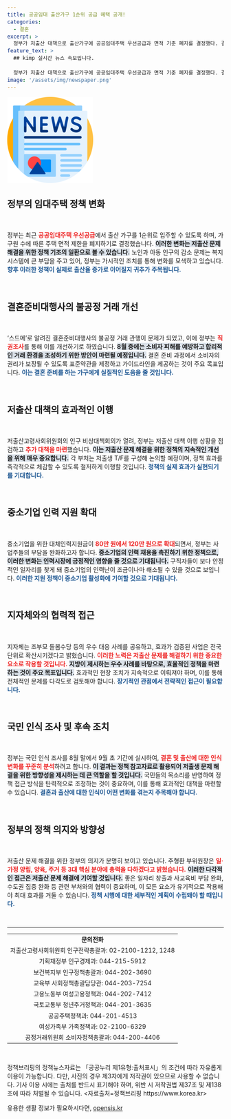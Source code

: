 ```yaml
---
title: 공공임대 출산가구 1순위 공급 혜택 공개!
categories:
  - 결혼
excerpt: >
  정부가 저출산 대책으로 출산가구에 공공임대주택 우선공급과 면적 기준 폐지를 결정했다. 결혼준비도 공정 거래 개선을 위한 직권조사에 착수, 새로운 약관 제정과 소비자 가이드라인 제공으로 불공정 관행을 타파할 계획이다.
feature_text: >
  ## kimp 실시간 뉴스 속보입니다.

  정부가 저출산 대책으로 출산가구에 공공임대주택 우선공급과 면적 기준 폐지를 결정했다. 결혼준비도 공정 거래 개선을 위한 직권조사에 착수, 새로운 약관 제정과 소비자 가이드라인 제공으로 불공정 관행을 타파할 계획이다.
image: '/assets/img/newspaper.png'
---
```


<p><img src="/assets/img/newspaper.png" alt="kimplant 속보" /></p>

<h2 data-ke-size="size26">정부의 임대주택 정책 변화</h2>

<p data-ke-size="size16">&nbsp;</p>

<p>정부는 최근 <b><span style="color: #ee2323;">공공임대주택 우선공급</span></b>에서 출산 가구를 1순위로 입주할 수 있도록 하며, 가구원 수에 따른 주택 면적 제한을 폐지하기로 결정했습니다. <b><span style="background-color: #21538527;">이러한 변화는 저출산 문제 해결을 위한 정책 기조의 일환으로 볼 수 있습니다.</span></b> 노인과 아동 인구의 감소 문제는 복지 시스템에 큰 부담을 주고 있어, 정부는 가시적인 조치를 통해 변화를 모색하고 있습니다. <b><span style="color: #1a5490;">향후 이러한 정책이 실제로 출산율 증가로 이어질지 귀추가 주목됩니다.</span></b></p>

<p data-ke-size="size16">&nbsp;</p>

<h2 data-ke-size="size26">결혼준비대행사의 불공정 거래 개선</h2>

<p data-ke-size="size16">&nbsp;</p>

<p>‘스드메’로 알려진 결혼준비대행사의 불공정 거래 관행이 문제가 되었고, 이에 정부는 <b><span style="color: #ee2323;">직권조사</span></b>를 통해 이를 개선하기로 하였습니다. <b><span style="background-color: #21538527;">8월 중에는 소비자 피해를 예방하고 합리적인 거래 환경을 조성하기 위한 방안이 마련될 예정입니다.</span></b> 결혼 준비 과정에서 소비자의 권리가 보장될 수 있도록 표준약관을 제정하고 가이드라인을 제공하는 것이 주요 목표입니다. <b><span style="color: #1a5490;">이는 결혼 준비를 하는 가구에게 실질적인 도움을 줄 것입니다.</span></b></p>

<p data-ke-size="size16">&nbsp;</p>

<h2 data-ke-size="size26">저출산 대책의 효과적인 이행</h2>

<p data-ke-size="size16">&nbsp;</p>

<p>저출산고령사회위원회의 인구 비상대책회의가 열려, 정부는 저출산 대책 이행 상황을 점검하고 <b><span style="color: #ee2323;">추가 대책을 마련</span></b>했습니다. <b><span style="background-color: #21538527;">이는 저출산 문제 해결을 위한 정책의 지속적인 개선을 위해 매우 중요합니다.</span></b> 각 부처는 저출생 T/F를 구성해 논의할 예정이며, 정책 효과를 즉각적으로 체감할 수 있도록 철저하게 이행할 것입니다. <b><span style="color: #1a5490;">정책의 실제 효과가 실현되기를 기대합니다.</span></b></p>

<p data-ke-size="size16">&nbsp;</p>

<h2 data-ke-size="size26">중소기업 인력 지원 확대</h2>

<p data-ke-size="size16">&nbsp;</p>

<p>중소기업을 위한 대체인력지원금이 <b><span style="color: #ee2323;">80만 원에서 120만 원으로 확대</span></b>되면서, 정부는 사업주들의 부담을 완화하고자 합니다. <b><span style="background-color: #21538527;">중소기업의 인력 채용을 촉진하기 위한 정책으로, 이러한 변화는 인력시장에 긍정적인 영향을 줄 것으로 기대됩니다.</span></b> 구직자들이 보다 안정적인 일자리를 찾게 돼 중소기업의 인력난이 조금이나마 해소될 수 있을 것으로 보입니다. <b><span style="color: #1a5490;">이러한 지원 정책이 중소기업 활성화에 기여할 것으로 기대됩니다.</span></b></p>

<p data-ke-size="size16">&nbsp;</p>

<h2 data-ke-size="size26">지자체와의 협력적 접근</h2>

<p data-ke-size="size16">&nbsp;</p>

<p>지자체는 조부모 돌봄수당 등의 우수 대응 사례를 공유하고, 효과가 검증된 사업은 전국 단위로 확산시키겠다고 밝혔습니다. <b><span style="color: #ee2323;">이러한 노력은 저출산 문제를 해결하기 위한 중요한 요소로 작용할 것입니다.</span></b> <b><span style="background-color: #21538527;">지방이 제시하는 우수 사례를 바탕으로, 효율적인 정책을 마련하는 것이 주요 목표입니다.</span></b> 효과적인 현장 조치가 지속적으로 이뤄져야 하며, 이를 통해 전체적인 문제를 다각도로 검토해야 합니다. <b><span style="color: #1a5490;">장기적인 관점에서 전략적인 접근이 필요합니다.</span></b></p>

<p data-ke-size="size16">&nbsp;</p>

<h2 data-ke-size="size26">국민 인식 조사 및 후속 조치</h2>

<p data-ke-size="size16">&nbsp;</p>

<p>정부는 국민 인식 조사를 8월 말에서 9월 초 기간에 실시하여, <b><span style="color: #ee2323;">결혼 및 출산에 대한 인식 변화를 꾸준히 분석</span></b>하려고 합니다. <b><span style="background-color: #21538527;">이 결과는 정책 참고자료로 활용되어 저출생 문제 해결을 위한 방향성을 제시하는 데 큰 역할을 할 것입니다.</span></b> 국민들의 목소리를 반영하여 정책 접근 방식을 탄력적으로 조정하는 것이 중요하며, 이를 통해 효과적인 대책을 마련할 수 있습니다. <b><span style="color: #1a5490;">결혼과 출산에 대한 인식이 어떤 변화를 겪는지 주목해야 합니다.</span></b></p>

<p data-ke-size="size16">&nbsp;</p>

<h2 data-ke-size="size26">정부의 정책 의지와 방향성</h2>

<p data-ke-size="size16">&nbsp;</p>

<p>저출산 문제 해결을 위한 정부의 의지가 분명히 보이고 있습니다. 주형환 부위원장은 <b><span style="color: #ee2323;">일·가정 양립, 양육, 주거 등 3대 핵심 분야에 총력을 다하겠다고 밝혔습니다.</span></b> <b><span style="background-color: #21538527;">이러한 다각적인 접근은 저출산 문제 해결에 기여할 것입니다.</span></b> 좋은 일자리 창출과 사교육비 부담 완화, 수도권 집중 완화 등 관련 부처와의 협력이 중요하며, 이 모든 요소가 유기적으로 작용해야 최대 효과를 거둘 수 있습니다. <b><span style="color: #1a5490;">정책 시행에 대한 세부적인 계획이 수립돼야 할 때입니다.</span></b></p>

<p data-ke-size="size16">&nbsp;</p>

<hr>

<table style="width: 100%;">
    <tr>
        <td style="text-align: center; height: 17px;"><b>문의전화</b></td>
    </tr>
    <tr>
        <td style="text-align: center; height: 17px;">저출산고령사회위원회 인구전략총괄과: 02-2100-1212, 1248</td>
    </tr>
    <tr>
        <td style="text-align: center; height: 17px;">기획재정부 인구경제과: 044-215-5912</td>
    </tr>
    <tr>
        <td style="text-align: center; height: 17px;">보건복지부 인구정책총괄과: 044-202-3690</td>
    </tr>
    <tr>
        <td style="text-align: center; height: 17px;">교육부 사회정책총괄담당관: 044-203-7254</td>
    </tr>
    <tr>
        <td style="text-align: center; height: 17px;">고용노동부 여성고용정책과: 044-202-7412</td>
    </tr>
    <tr>
        <td style="text-align: center; height: 17px;">국토교통부 청년주거정책과: 044-201-3635</td>
    </tr>
    <tr>
        <td style="text-align: center; height: 17px;">공공주택정책과: 044-201-4513</td>
    </tr>
    <tr>
        <td style="text-align: center; height: 17px;">여성가족부 가족정책과: 02-2100-6329</td>
    </tr>
    <tr>
        <td style="text-align: center; height: 17px;">공정거래위원회 소비자정책총괄과: 044-200-4406</td>
    </tr>
</table>

<p data-ke-size="size16">&nbsp;</p>

<p>정책브리핑의 정책뉴스자료는 「공공누리 제1유형:출처표시」의 조건에 따라 자유롭게 이용이 가능합니다. 다만, 사진의 경우 제3자에게 저작권이 있으므로 사용할 수 없습니다. 기사 이용 시에는 출처를 반드시 표기해야 하며, 위반 시 저작권법 제37조 및 제138조에 따라 처벌될 수 있습니다. &lt;자료출처=정책브리핑 https://www.korea.kr></p>
유용한 생활 정보가 필요하시다면, <a href="https://opensis.kr" rel="dofollow">opensis.kr</a>


